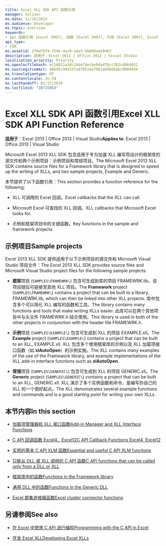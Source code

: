 ```yaml
---
title: Excel XLL SDK API 函数引用
manager: soliver
ms.date: 11/16/2014
ms.audience: Developer
ms.topic: overview
keywords:
- api 函数引用 [excel 2007], 函数 [Excel 2007], 引用 [Excel 2007], Excel 2007 XLL 软件开发工具包, 引用
api_type:
- COM
ms.assetid: 2f6df879-7546-4ac0-a4e3-6b009aee9463
description: 适用于：Excel 2013 | Office 2013 | Visual Studio
localization_priority: Priority
ms.openlocfilehash: e116021a3dc24de7decbe0dad76cc762cd66d032
ms.sourcegitcommit: d6695c94415fa47952ee7961a69660abc0904434
ms.translationtype: HT
ms.contentlocale: zh-CN
ms.lasthandoff: 01/17/2019
ms.locfileid: "28715954"
---
```

# <a name="excel-xll-sdk-api-function-reference"></a><span data-ttu-id="edf4c-104">Excel XLL SDK API 函数引用</span><span class="sxs-lookup"><span data-stu-id="edf4c-104">Excel XLL SDK API Function Reference</span></span>

<span data-ttu-id="edf4c-105">**适用于**：Excel 2013 | Office 2013 | Visual Studio</span><span class="sxs-lookup"><span data-stu-id="edf4c-105">**Applies to**: Excel 2013 | Office 2013 | Visual Studio</span></span> 
  
<span data-ttu-id="edf4c-106">Microsoft Excel 2013 XLL SDK 包含适用于专为加速 XLL 编写而设计的框架库的源文件和两个示例项目：示例项目和常规项目。</span><span class="sxs-lookup"><span data-stu-id="edf4c-106">The Microsoft Excel 2013 XLL SDK contains source files for a Framework library that is designed to speed up the writing of XLLs, and two sample projects, Example and Generic.</span></span> 
  
<span data-ttu-id="edf4c-107">本节提供了以下函数引用：</span><span class="sxs-lookup"><span data-stu-id="edf4c-107">This section provides a function reference for the following:</span></span>
  
- <span data-ttu-id="edf4c-108">XLL 可调用的 Excel 回调。</span><span class="sxs-lookup"><span data-stu-id="edf4c-108">Excel callbacks that the XLL can call.</span></span>
    
- <span data-ttu-id="edf4c-109">Microsoft Excel 可查找的 XLL 回调。</span><span class="sxs-lookup"><span data-stu-id="edf4c-109">XLL callbacks that Microsoft Excel looks for.</span></span>
    
- <span data-ttu-id="edf4c-110">示例和框架项目中的关键函数。</span><span class="sxs-lookup"><span data-stu-id="edf4c-110">Key functions in the sample and framework projects.</span></span>
    
## <a name="sample-projects"></a><span data-ttu-id="edf4c-111">示例项目</span><span class="sxs-lookup"><span data-stu-id="edf4c-111">Sample projects</span></span>

<span data-ttu-id="edf4c-112">Excel 2013 XLL SDK 提供适用于以下示例项目的源文件和 Microsoft Visual Studio 项目文件：</span><span class="sxs-lookup"><span data-stu-id="edf4c-112">The Excel 2013 XLL SDK provides source files and Microsoft Visual Studio project files for the following sample projects:</span></span>
  
- <span data-ttu-id="edf4c-113">**框架**项目 (`SAMPLES\FRAMEWRK\`) 包含可生成到库的项目 FRAMEWRK.lib，该项目随后可链接至其他 XLL 项目。</span><span class="sxs-lookup"><span data-stu-id="edf4c-113">The **Framework** project (`SAMPLES\FRAMEWRK\`) contains a project that can be built to a library, FRAMEWRK.lib, which can then be linked into other XLL projects.</span></span> <span data-ttu-id="edf4c-114">库中包含多个可以简化 XLL 编写的函数和工具。</span><span class="sxs-lookup"><span data-stu-id="edf4c-114">The library contains many functions and tools that make writing XLLs easier.</span></span> <span data-ttu-id="edf4c-115">此库可以在两个其他项目中与头文件 FRAMEWRK.h 结合使用。</span><span class="sxs-lookup"><span data-stu-id="edf4c-115">This library is used in both of the other projects in conjunction with the header file FRAMEWRK.h.</span></span>
    
- <span data-ttu-id="edf4c-116">**示例**项目 (`SAMPLES\EXAMPLE\`) 包含可生成到 XLL 的项目 EXAMPLE.xll。</span><span class="sxs-lookup"><span data-stu-id="edf4c-116">The **Example** project (`SAMPLES\EXAMPLE\`) contains a project that can be built to an XLL, EXAMPLE.xll.</span></span> <span data-ttu-id="edf4c-117">XLL 包含多个使用框架库的示例以及 XLL 加载项接口函数（如 **xlAutoOpen**）的示例实施。</span><span class="sxs-lookup"><span data-stu-id="edf4c-117">The XLL contains many examples of the use of the Framework library, and example implementations of the XLL add-in interface functions such as **xlAutoOpen**.</span></span>
    
- <span data-ttu-id="edf4c-118">**常规**项目 (`SAMPLES\GENERIC\`) 包含可生成到 XLL 的项目 GENERIC.xll。</span><span class="sxs-lookup"><span data-stu-id="edf4c-118">The **Generic** project (`SAMPLES\GENERIC\`) contains a project that can be built to an XLL, GENERIC.xll.</span></span> <span data-ttu-id="edf4c-119">XLL 演示了多个实例函数和命令，是编写你自己的 XLL 的一个很好起点。</span><span class="sxs-lookup"><span data-stu-id="edf4c-119">The XLL demonstrates several example functions and commands and is a good starting point for writing your own XLLs.</span></span>
    
## <a name="in-this-section"></a><span data-ttu-id="edf4c-120">本节内容</span><span class="sxs-lookup"><span data-stu-id="edf4c-120">In this section</span></span>

- [<span data-ttu-id="edf4c-121">加载项管理器和 XLL 接口函数</span><span class="sxs-lookup"><span data-stu-id="edf4c-121">Add-in Manager and XLL Interface Functions</span></span>](add-in-manager-and-xll-interface-functions.md)
  
- [<span data-ttu-id="edf4c-122">C API 回调函数 Excel4、Excel12</span><span class="sxs-lookup"><span data-stu-id="edf4c-122">C API Callback Functions Excel4, Excel12</span></span>](c-api-callback-functions-excel4-excel12.md)
  
- [<span data-ttu-id="edf4c-123">实用的基本 C API XLM 函数</span><span class="sxs-lookup"><span data-stu-id="edf4c-123">Essential and useful C API XLM functions</span></span>](essential-and-useful-c-api-xlm-functions.md)
  
- [<span data-ttu-id="edf4c-124">只能从 DLL 或 XLL 调用的 C API 函数</span><span class="sxs-lookup"><span data-stu-id="edf4c-124">C API functions that can be called only from a DLL or XLL</span></span>](c-api-functions-that-can-be-called-only-from-a-dll-or-xll.md)
  
- [<span data-ttu-id="edf4c-125">框架库中的函数</span><span class="sxs-lookup"><span data-stu-id="edf4c-125">Functions in the Framework library</span></span>](functions-in-the-framework-library.md)
  
- [<span data-ttu-id="edf4c-126">通用 DLL 中的函数</span><span class="sxs-lookup"><span data-stu-id="edf4c-126">Functions in the Generic DLL</span></span>](functions-in-the-generic-dll.md)
  
- [<span data-ttu-id="edf4c-127">Excel 群集连接器函数</span><span class="sxs-lookup"><span data-stu-id="edf4c-127">Excel cluster connector functions</span></span>](excel-cluster-connector-functions.md)
  
## <a name="see-also"></a><span data-ttu-id="edf4c-128">另请参阅</span><span class="sxs-lookup"><span data-stu-id="edf4c-128">See also</span></span>

- [<span data-ttu-id="edf4c-129">在 Excel 中使用 C API 进行编程</span><span class="sxs-lookup"><span data-stu-id="edf4c-129">Programming with the C API in Excel</span></span>](programming-with-the-c-api-in-excel.md)
  
- [<span data-ttu-id="edf4c-130">开发 Excel XLL</span><span class="sxs-lookup"><span data-stu-id="edf4c-130">Developing Excel XLLs</span></span>](developing-excel-xlls.md)

